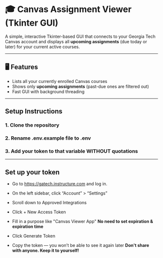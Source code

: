 # 🎓 Canvas Assignment Viewer (Tkinter GUI)

A simple, interactive Tkinter-based GUI that connects to your Georgia Tech Canvas account and displays all **upcoming assignments** (due today or later) for your current active courses.

---

## 🖥️ Features

- Lists all your currently enrolled Canvas courses
- Shows only **upcoming assignments** (past-due ones are filtered out)
- Fast GUI with background threading 

---

## Setup Instructions

### 1. Clone the repository
### 2. Rename .env.example file to .env 
### 3. Add your token to that variable **WITHOUT** quotations

--- 

## Set up your token
- Go to https://gatech.instructure.com and log in.

- On the left sidebar, click “Account” > “Settings”

- Scroll down to Approved Integrations

- Click + New Access Token

- Fill in a purpose like "Canvas Viewer App" **No need to set expiration & expiration time**

- Click Generate Token

- Copy the token — you won’t be able to see it again later **Don't share with anyone. Keep it to yourself!**